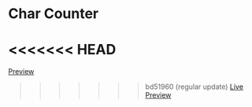 # Char Counter

<<<<<<< HEAD
=======
[Preview](preview.jpg)
>>>>>>> bd51960 (regular update)
[Live Preview](https://nashrulmalik.github.io/fm28-char-counter/)
